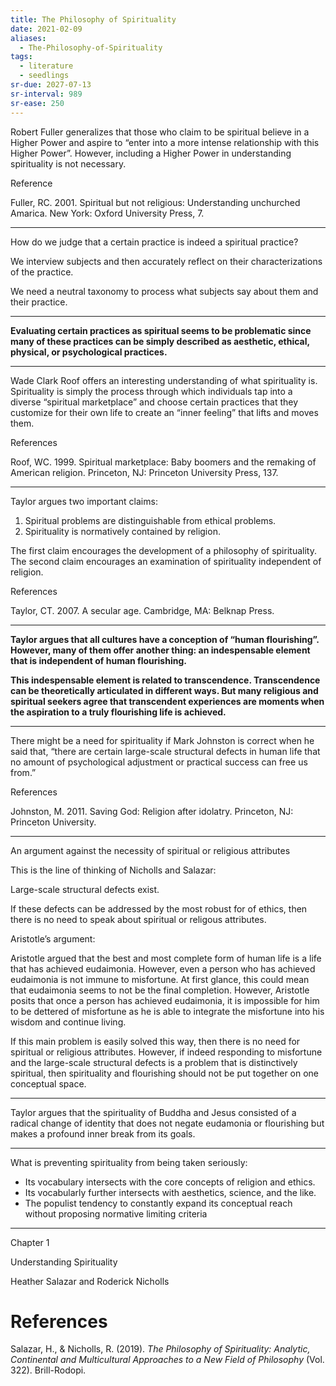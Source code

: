 ```yaml
---
title: The Philosophy of Spirituality
date: 2021-02-09
aliases:
  - The-Philosophy-of-Spirituality
tags:
  - literature
  - seedlings
sr-due: 2027-07-13
sr-interval: 989
sr-ease: 250
---
```

Robert Fuller generalizes that those who claim to be spiritual believe in a Higher Power and aspire to “enter into a more intense relationship with this Higher Power”. However, including a Higher Power in understanding spirituality is not necessary.

Reference

Fuller, RC. 2001. Spiritual but not religious: Understanding unchurched Amarica. New York: Oxford University Press, 7.

---

How do we judge that a certain practice is indeed a spiritual practice?

We interview subjects and then accurately reflect on their characterizations of the practice.

We need a neutral taxonomy to process what subjects say about them and their practice.

---

**Evaluating certain practices as spiritual seems to be problematic since many of these practices can be simply described as aesthetic, ethical, physical, or psychological practices.**

---

Wade Clark Roof offers an interesting understanding of what spirituality is. Spirituality is simply the process through which individuals tap into a diverse “spiritual marketplace” and choose certain practices that they customize for their own life to create an “inner feeling” that lifts and moves them.

References

Roof, WC. 1999. Spiritual marketplace: Baby boomers and the remaking of American religion. Princeton, NJ: Princeton University Press, 137.

---

Taylor argues two important claims:

1. Spiritual problems are distinguishable from ethical problems.
2. Spirituality is normatively contained by religion.

The first claim encourages the development of a philosophy of spirituality. The second claim encourages an examination of spirituality independent of religion.

References

Taylor, CT. 2007. A secular age. Cambridge, MA: Belknap Press.

---

**Taylor argues that all cultures have a conception of “human flourishing”. However, many of them offer another thing: an indespensable element that is independent of human flourishing.**

**This indespensable element is related to transcendence. Transcendence can be theoretically articulated in different ways. But many religious and spiritual seekers agree that transcendent experiences are moments when the aspiration to a truly flourishing life is achieved.**

---

There might be a need for spirituality if Mark Johnston is correct when he said that, “there are certain large-scale structural defects in human life that no amount of psychological adjustment or practical success can free us from.”

References

Johnston, M. 2011. Saving God: Religion after idolatry. Princeton, NJ: Princeton University.

---

An argument against the necessity of spiritual or religious attributes

This is the line of thinking of Nicholls and Salazar:

Large-scale structural defects exist.

If these defects can be addressed by the most robust for of ethics, then there is no need to speak about spiritual or religous attributes.

Aristotle’s argument:

Aristotle argued that the best and most complete form of human life is a life that has achieved eudaimonia. However, even a person who has achieved eudaimonia is not immune to misfortune. At first glance, this could mean that eudaimonia seems to not be the final completion. However, Aristotle posits that once a person has achieved eudaimonia, it is impossible for him to be dettered of misfortune as he is able to integrate the misfortune into his wisdom and continue living.

If this main problem is easily solved this way, then there is no need for spiritual or religious attributes. However, if indeed responding to misfortune and the large-scale structural defects is a problem that is distinctively spiritual, then spirituality and flourishing should not be put together on one conceptual space.

---

Taylor argues that the spirituality of Buddha and Jesus consisted of a radical change of identity that does not negate eudamonia or flourishing but makes a profound inner break from its goals.

---

What is preventing spirituality from being taken seriously:

- Its vocabulary intersects with the core concepts of religion and ethics.
- Its vocabularly further intersects with aesthetics, science, and the like.
- The populist tendency to constantly expand its conceptual reach without proposing normative limiting criteria

---

Chapter 1

Understanding Spirituality

Heather Salazar and Roderick Nicholls

# References

Salazar, H., & Nicholls, R. (2019). _The Philosophy of Spirituality: Analytic, Continental and Multicultural Approaches to a New Field of Philosophy_ (Vol. 322). Brill-Rodopi.